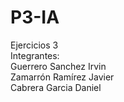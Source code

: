 # P3-IA
Ejercicios 3 </br>
Integrantes: </br>
Guerrero Sanchez Irvin </br>
Zamarrón Ramírez Javier </br>
Cabrera Garcia Daniel <br>
